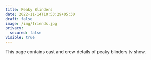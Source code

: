 ```yaml
---
title: Peaky Blinders
date: 2022-11-14T10:53:29+05:30
draft: false
image: /img/friends.jpg
privacy:
  secured: false
visible: true
---
```


This page contains cast and crew details of peaky blinders tv show.